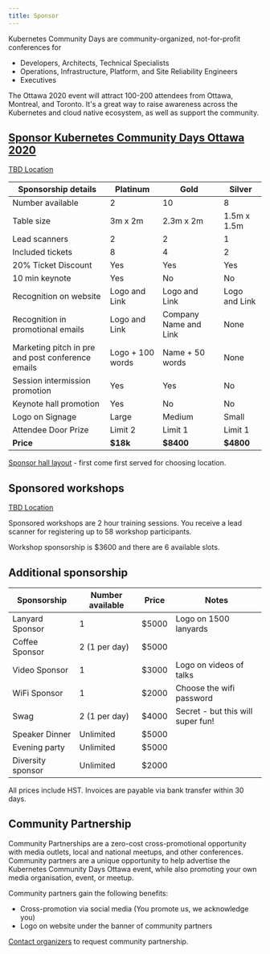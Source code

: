 ```yaml
---
title: Sponsor
---
```


Kubernetes Community Days are community-organized, not-for-profit conferences for

   * Developers, Architects, Technical Specialists
   * Operations, Infrastructure, Platform, and Site Reliability Engineers
   * Executives

The Ottawa 2020 event will attract 100-200 attendees from Ottawa, Montreal, and Toronto. It's a great way to raise awareness across the Kubernetes and cloud native ecosystem, as well as support the community.

## [Sponsor Kubernetes Community Days Ottawa 2020](https://example.ca)

[TBD Location](https://example.ca)

Sponsorship details                               | Platinum         | Gold                  | Silver
--------------------------------------------------|------------------|-----------------------|--------------
Number available                                  | 2                | 10                    | 8
Table size                                        | 3m x 2m          | 2.3m x 2m             | 1.5m x 1.5m
Lead scanners                                     | 2                | 2                     | 1
Included tickets                                  | 8                | 4                     | 2
20% Ticket Discount                               | Yes              | Yes                   | Yes
10 min keynote                                    | Yes              | No                    | No
Recognition on website                            | Logo and Link    | Logo and Link         | Logo and Link
Recognition in promotional emails                 | Logo and Link    | Company Name and Link | None
Marketing pitch in pre and post conference emails | Logo + 100 words | Name + 50 words       | None
Session intermission promotion                    | Yes              | Yes                   | No
Keynote hall promotion                            | Yes              | No                    | No
Logo on Signage                                   | Large            | Medium                | Small
Attendee Door Prize                               | Limit 2          | Limit 1               | Limit 1
**Price**                                         | **$18k**         | **$8400**             | **$4800**

[Sponsor hall layout](https://example.ca) - first come first served for choosing location.


## Sponsored workshops

[TBD Location](https://example.ca)

Sponsored workshops are 2 hour training sessions. You receive a lead scanner for registering up to 58 workshop participants.

Workshop sponsorship is $3600 and there are 6 available slots.

## Additional sponsorship

Sponsorship       | Number available | Price | Notes
------------------|------------------|-------|----------------------------------
Lanyard Sponsor   | 1                | $5000 | Logo on 1500 lanyards
Coffee Sponsor    | 2 (1 per day)    | $5000 |
Video Sponsor     | 1                | $3000 | Logo on videos of talks
WiFi Sponsor      | 1                | $2000 | Choose the wifi password
Swag              | 2 (1 per day)    | $4000 | Secret - but this will super fun!
Speaker Dinner    | Unlimited        | $5000 |
Evening party     | Unlimited        | $5000 |
Diversity sponsor | Unlimited        | $2000 |

All prices include HST. Invoices are payable via bank transfer within 30 days.

## Community Partnership

Community Partnerships are a zero-cost cross-promotional opportunity with media outlets, local and national meetups, and other conferences. Community partners are a unique opportunity to help advertise the Kubernetes Community Days Ottawa event, while also promoting your own media organisation, event, or meetup.

Community partners gain the following benefits:

* Cross-promotion via social media (You promote us, we acknowledge you)
* Logo on website under the banner of community partners

[Contact organizers](mailto:organizers-ottawa@kubernetescommunitydays.org) to request community partnership.
